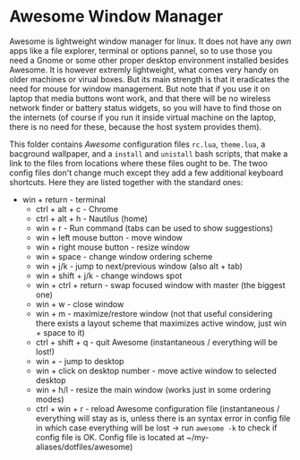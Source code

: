 Awesome Window Manager
======================
Awesome is lightweight window manager for linux. It does not have any *own* apps like a file explorer, terminal or options pannel, so to use those you need a Gnome or some other proper desktop environment installed besides Awesome. It is however extremly lightweight, what comes very handy on older machines or virual boxes.
But its main strength is that it eradicates the need for mouse for window management. But note that if you use it on laptop that media buttons wont work, and that there will be no wireless network finder or battery status widgets, so you will have to find those on the internets (of course if you run it inside virtual machine on the laptop, there is no need for these, because the host system provides them).

This folder contains *Awesome* configuration files `rc.lua`, `theme.lua`, a bacground wallpaper, and a `install` and `unistall` bash scripts, that make a link to the files from locations where these files ought to be.
The twoo config files don't change much except they add a few additional keyboard shortcuts. Here they are listed together with the standard ones:  
 
  * win + return - terminal
	* ctrl + alt + c - Chrome
	* ctrl + alt + h - Nautilus (home)
	* win + r - Run command (tabs can be used to show suggestions)  
	* win + left mouse button - move window  
	* win + right mouse button - resize window  
	* win + space - change window ordering scheme  
	* win + j/k - jump to next/previous window (also alt + tab)  
	* win + shift + j/k - change windows spot  
	* win + ctrl + return - swap focused window with master (the biggest one)  
	* win + w - close window  
	* win + m - maximize/restore window (not that useful considering there exists a layout scheme that maximizes active window, just win + space to it)  
	* ctrl + shift + q - quit Awesome (instantaneous / everything will be lost!)  
	* win + <number> - jump to desktop  
	* win + click on desktop number - move active window to selected desktop  
	* win + h/l - resize the main window (works just in some ordering modes)  
	* ctrl + win + r - reload Awesome configuration file (instantaneous / everything will stay as is, unless there is an syntax error in config file in which case everything will be lost -> run `awesome -k` to check if config file is OK. Config file is located at ~/my-aliases/dotfiles/awesome)  
	
